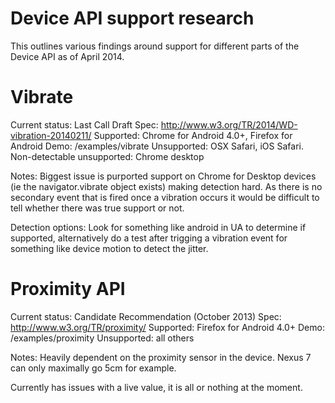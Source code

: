 # Device API support research

This outlines various findings around support for different parts of the 
Device API as of April 2014.

# Vibrate

Current status: Last Call Draft 
Spec: http://www.w3.org/TR/2014/WD-vibration-20140211/
Supported: Chrome for Android 4.0+, Firefox for Android
Demo: /examples/vibrate
Unsupported: OSX Safari, iOS Safari. 
Non-detectable unsupported: Chrome desktop

Notes: Biggest issue is purported support on Chrome for Desktop devices (ie
the navigator.vibrate object exists) making detection hard. As there is no
secondary event that is fired once a vibration occurs it would be difficult to
tell whether there was true support or not. 

Detection options: Look for something like android in UA to determine if supported, 
alternatively do a test after trigging a vibration event for something like
device motion to detect the jitter.

# Proximity API

Current status: Candidate Recommendation (October 2013)
Spec: http://www.w3.org/TR/proximity/
Supported: Firefox for Android 4.0+
Demo: /examples/proximity
Unsupported: all others

Notes: Heavily dependent on the proximity sensor in the device. Nexus 7 can only
maximally go 5cm for example.

Currently has issues with a live value, it is all or nothing at the moment.

